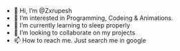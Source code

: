- 👋 Hi, I’m @Zxrupesh
- 👀 I’m interested in Programming, Codeing & Animations.
- 🌱 I’m currently learning to sleep properly
- 💞️ I’m looking to collaborate on my projects
- 📫 How to reach me. Just search me in google

<!---
Zxrupesh/Zxrupesh is a ✨ special ✨ repository because its `README.md` (this file) appears on your GitHub profile.
You can click the Preview link to take a look at your changes.
--->

